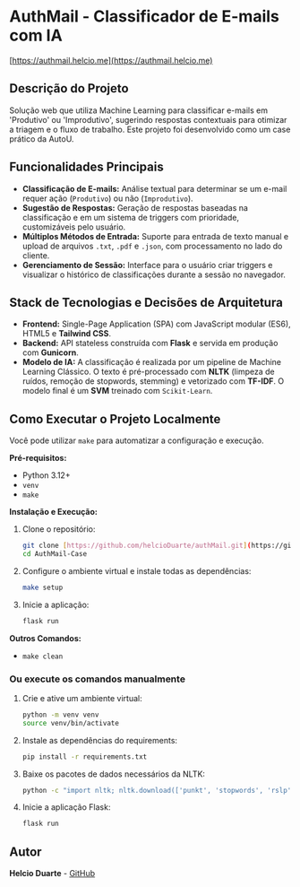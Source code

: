 # AuthMail - Classificador de E-mails com IA

[https://authmail.helcio.me](https://authmail.helcio.me)

## Descrição do Projeto

Solução web que utiliza Machine Learning para classificar e-mails em 'Produtivo' ou 'Improdutivo', sugerindo respostas contextuais para otimizar a triagem e o fluxo de trabalho. Este projeto foi desenvolvido como um case prático da AutoU.

## Funcionalidades Principais

* **Classificação de E-mails:** Análise textual para determinar se um e-mail requer ação (`Produtivo`) ou não (`Improdutivo`).
* **Sugestão de Respostas:** Geração de respostas baseadas na classificação e em um sistema de triggers com prioridade, customizáveis pelo usuário.
* **Múltiplos Métodos de Entrada:** Suporte para entrada de texto manual e upload de arquivos `.txt`, `.pdf` e `.json`, com processamento no lado do cliente.
* **Gerenciamento de Sessão:** Interface para o usuário criar triggers e visualizar o histórico de classificações durante a sessão no navegador.

## Stack de Tecnologias e Decisões de Arquitetura

* **Frontend:** Single-Page Application (SPA) com JavaScript modular (ES6), HTML5 e **Tailwind CSS**.
* **Backend:** API stateless construída com **Flask** e servida em produção com **Gunicorn**.
* **Modelo de IA:** A classificação é realizada por um pipeline de Machine Learning Clássico. O texto é pré-processado com **NLTK** (limpeza de ruídos, remoção de stopwords, stemming) e vetorizado com **TF-IDF**. O modelo final é um **SVM** treinado com `Scikit-Learn`. 

## Como Executar o Projeto Localmente

Você pode utilizar `make` para automatizar a configuração e execução.

**Pré-requisitos:**
* Python 3.12+
* `venv`
* `make`

**Instalação e Execução:**

1.  Clone o repositório:
    ```bash
    git clone [https://github.com/helcioDuarte/authMail.git](https://github.com/helcioDuarte/authMail.git)
    cd AuthMail-Case
    ```

2.  Configure o ambiente virtual e instale todas as dependências:
    ```bash
    make setup
    ```

3.  Inicie a aplicação:
    ```bash
    flask run
    ```

**Outros Comandos:**
* `make clean`

### **Ou execute os comandos manualmente**

1.  Crie e ative um ambiente virtual:
    ```bash
    python -m venv venv
    source venv/bin/activate
    ```

2.  Instale as dependências do requirements:
    ```bash
    pip install -r requirements.txt
    ```

3.  Baixe os pacotes de dados necessários da NLTK:
    ```bash
    python -c "import nltk; nltk.download(['punkt', 'stopwords', 'rslp', punkt_tab])"
    ```

4.  Inicie a aplicação Flask:
    ```bash
    flask run
    ```

## Autor

**Helcio Duarte** - [GitHub](https://github.com/helcioDuarte)